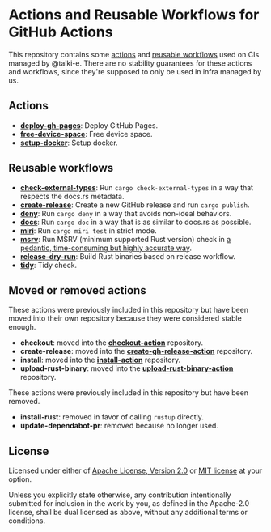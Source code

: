 # Actions and Reusable Workflows for GitHub Actions

This repository contains some [actions](https://docs.github.com/en/actions/creating-actions/about-custom-actions)
and [reusable workflows](https://docs.github.com/en/actions/using-workflows/reusing-workflows)
used on CIs managed by @taiki-e.
There are no stability guarantees for these actions and workflows, since they're
supposed to only be used in infra managed by us.

## Actions

- [**deploy-gh-pages**](deploy-gh-pages): Deploy GitHub Pages.
- [**free-device-space**](free-device-space): Free device space.
- [**setup-docker**](setup-docker): Setup docker.

## Reusable workflows

- [**check-external-types**](.github/workflows/check-external-types.yml): Run `cargo check-external-types` in a way that respects the docs.rs metadata.
- [**create-release**](.github/workflows/create-release.yml): Create a new GitHub release and run `cargo publish`.
- [**deny**](.github/workflows/deny.yml): Run `cargo deny` in a way that avoids non-ideal behaviors.
- [**docs**](.github/workflows/docs.yml): Run `cargo doc` in a way that is as similar to docs.rs as possible.
- [**miri**](.github/workflows/miri.yml): Run `cargo miri test` in strict mode.
- [**msrv**](.github/workflows/msrv.yml): Run MSRV (minimum supported Rust version) check in [a pedantic, time-consuming but highly accurate way](https://github.com/taiki-e/cargo-hack/issues/93).
- [**release-dry-run**](.github/workflows/release-dry-run.yml): Build Rust binaries based on release workflow.
- [**tidy**](.github/workflows/tidy.yml): Tidy check.

## Moved or removed actions

These actions were previously included in this repository but have been moved into their own repository because they were considered stable enough.

- **checkout**: moved into the
  [**checkout-action**][checkout-action] repository.
- **create-release**: moved into the
  [**create-gh-release-action**][create-gh-release-action] repository.
- **install**: moved into the
  [**install-action**][install-action] repository.
- **upload-rust-binary**: moved into the
  [**upload-rust-binary-action**][upload-rust-binary-action] repository.

These actions were previously included in this repository but have been removed.

- **install-rust**: removed in favor of calling `rustup` directly.
- **update-dependabot-pr**: removed because no longer used.

[checkout-action]: https://github.com/taiki-e/checkout-action
[create-gh-release-action]: https://github.com/taiki-e/create-gh-release-action
[install-action]: https://github.com/taiki-e/install-action
[upload-rust-binary-action]: https://github.com/taiki-e/upload-rust-binary-action

## License

Licensed under either of [Apache License, Version 2.0](LICENSE-APACHE) or
[MIT license](LICENSE-MIT) at your option.

Unless you explicitly state otherwise, any contribution intentionally submitted
for inclusion in the work by you, as defined in the Apache-2.0 license, shall
be dual licensed as above, without any additional terms or conditions.
